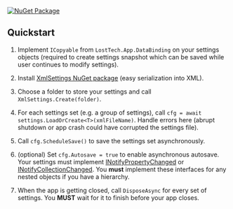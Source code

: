 [![NuGet Package](https://img.shields.io/nuget/v/LostTech.App.Settings)](https://www.nuget.org/packages/LostTech.App.Settings/)

## Quickstart

1. Implement `ICopyable` from `LostTech.App.DataBinding` on your settings objects
(required to create settings snapshot which can be saved while user continues to modify settings).

2. Install [XmlSettings NuGet package](https://www.nuget.org/packages/LostTech.App.XmlSettings/) (easy serialization into XML).

3. Choose a folder to store your settings and call `XmlSettings.Create(folder)`.

4. For each settings set (e.g. a group of settings), call `cfg = await settings.LoadOrCreate<T>(xmlFileName)`.
Handle errors here (abrupt shutdown or app crash could have corrupted the settings file).

5. Call `cfg.ScheduleSave()` to save the settings set asynchronously.

6. (optional) Set `cfg.Autosave = true` to enable asynchronous autosave.
Your settings must implement [INotifyPropertyChanged](https://docs.microsoft.com/en-us/dotnet/api/system.componentmodel.inotifypropertychanged)
or [INotifyCollectionChanged](https://docs.microsoft.com/en-us/dotnet/api/system.collections.specialized.inotifycollectionchanged).
You **must** implement these interfaces for any nested objects if you have a hierarchy.

6. When the app is getting closed, call `DisposeAsync` for every set of settings.
You **MUST** wait for it to finish before your app closes.
